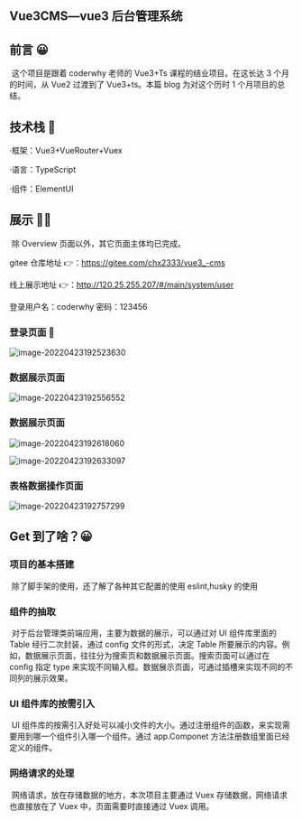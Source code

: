 ## Vue3CMS—vue3 后台管理系统

## 前言 😀

​ 这个项目是跟着 coderwhy 老师的 Vue3+Ts 课程的结业项目。在这长达 3 个月的时间，从 Vue2 过渡到了 Vue3+ts。本篇 blog 为对这个历时 1 个月项目的总结。

## 技术栈 🚧

·框架：Vue3+VueRouter+Vuex

·语言：TypeScript

·组件：ElementUI

## 展示 🏳‍🌈

​ 除 Overview 页面以外，其它页面主体均已完成。

gitee 仓库地址 👉：https://gitee.com/chx2333/vue3_-cms

线上展示地址 👉：http://120.25.255.207/#/main/system/user

登录用户名：coderwhy 密码：123456

### 登录页面 🍕

![image-20220423192523630](https://xingqiu-tuchuang-1256524210.cos.ap-shanghai.myqcloud.com/1770/image-20220423192523630.png)

### 数据展示页面

![image-20220423192556552](https://xingqiu-tuchuang-1256524210.cos.ap-shanghai.myqcloud.com/1770/image-20220423192556552.png)

### 数据展示页面

![image-20220423192618060](https://xingqiu-tuchuang-1256524210.cos.ap-shanghai.myqcloud.com/1770/image-20220423192618060.png)

![image-20220423192633097](https://xingqiu-tuchuang-1256524210.cos.ap-shanghai.myqcloud.com/1770/image-20220423192633097.png)

### 表格数据操作页面

![image-20220423192757299](https://xingqiu-tuchuang-1256524210.cos.ap-shanghai.myqcloud.com/1770/image-20220423192757299.png)

## Get 到了啥？😀

### 项目的基本搭建

​ 除了脚手架的使用，还了解了各种其它配置的使用 eslint,husky 的使用

### 组件的抽取

​ 对于后台管理类前端应用，主要为数据的展示，可以通过对 UI 组件库里面的 Table 经行二次封装，通过 config 文件的形式，决定 Table 所要展示的内容。例如，数据展示页面，往往分为搜索页和数据展示页面。搜索页面可以通过在 config 指定 type 来实现不同输入框。数据展示页面，可通过插槽来实现不同的不同列的展示效果。

### UI 组件库的按需引入

​ UI 组件库的按需引入好处可以减小文件的大小。通过注册组件的函数，来实现需要用到哪一个组件引入哪一个组件。通过 app.Componet 方法注册数组里面已经定义的组件。

### 网络请求的处理

​ 网络请求，放在存储数据的地方，本次项目主要通过 Vuex 存储数据，网络请求也直接放在了 Vuex 中，页面需要时直接通过 Vuex 调用。
